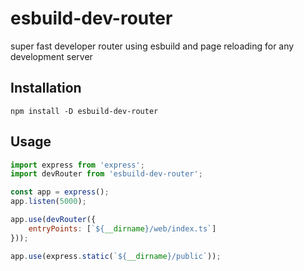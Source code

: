 # esbuild-dev-router

super fast developer router using esbuild and page reloading for any development server

## Installation

```shell
npm install -D esbuild-dev-router
```
## Usage

```javascript
import express from 'express';
import devRouter from 'esbuild-dev-router';

const app = express();
app.listen(5000);

app.use(devRouter({
    entryPoints: [`${__dirname}/web/index.ts`]
}));

app.use(express.static(`${__dirname}/public`));
```

